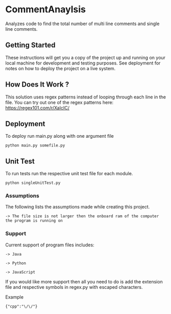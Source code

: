 # CommentAnaylsis
Analyzes code to find the total number of multi line comments and single line comments.

## Getting Started

These instructions will get you a copy of the project up and running on your local machine for development and testing purposes. See deployment for notes on how to deploy the project on a live system.

## How Does It Work ? 

This solution uses regex patterns instead of looping through each line in the file. You can try out one of the regex patterns here: https://regex101.com/r/XaIcIC/

## Deployment

To deploy run main.py along with one argument file

```
python main.py somefile.py

```

## Unit Test
To run tests run the respective unit test file for each module.
```
python singleUnitTest.py

```



### Assumptions
The following lists the assumptions made while creating this project.

```
-> The file size is not larger then the onboard ram of the computer the program is running on

```

### Support

Current support of program files includes: 

```
-> Java

-> Python

-> JavaScript

```

If you would like more support then all you need to do is add the extension file and respective symbols in regex.py with escaped characters.

Example
```
{"cpp":"\/\/"}

```




